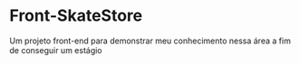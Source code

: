 # Front-SkateStore
Um projeto front-end para demonstrar meu conhecimento nessa área a fim de conseguir um estágio
